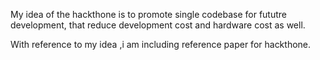 My idea of the hackthone is to promote single codebase for fututre development, that reduce development cost and hardware cost as well. 

With reference to my idea ,i am including reference paper for hackthone.


